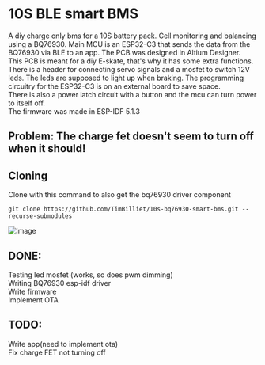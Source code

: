 # 10S BLE smart BMS
A diy charge only bms for a 10S battery pack.
Cell monitoring and balancing using a BQ76930.
Main MCU is an ESP32-C3 that sends the data from the BQ76930 via BLE to an app.
The PCB was designed in Altium Designer.\
This PCB is meant for a diy E-skate, that's why it has some extra functions.
There is a header for connecting servo signals and a mosfet to switch 12V leds. The leds are supposed to light up when braking.
The programming circuitry for the ESP32-C3 is on an external board to save space.\
There is also a power latch circuit with a button and the mcu can turn power to itself off.\
The firmware was made in ESP-IDF 5.1.3

## Problem: The charge fet doesn't seem to turn off when it should!

## Cloning
Clone with this command to also get the bq76930 driver component
```
git clone https://github.com/TimBilliet/10s-bq76930-smart-bms.git --recurse-submodules
```
![image](https://github.com/TimBilliet/10s-bq76930-smart-bms/assets/47719114/006d26ed-25e1-4275-9ca6-337fc7d32524)

## DONE:
Testing led mosfet (works, so does pwm dimming)\
Writing BQ76930 esp-idf driver\
Write firmware\
Implement OTA

## TODO:
Write app(need to implement ota)\
Fix charge FET not turning off

